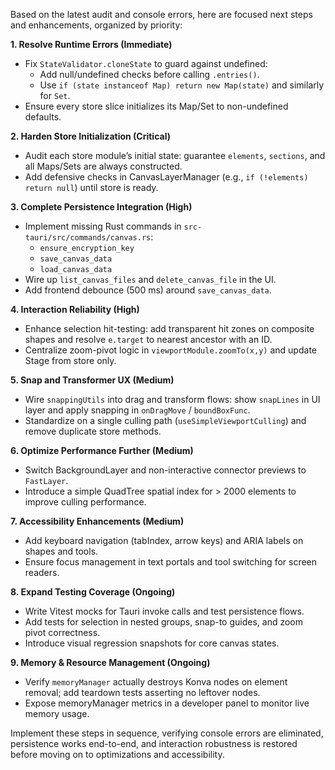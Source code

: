 Based on the latest audit and console errors, here are focused next steps and enhancements, organized by priority:

**1. Resolve Runtime Errors (Immediate)**
- Fix `StateValidator.cloneState` to guard against undefined:
  -  Add null/undefined checks before calling `.entries()`.  
  -  Use `if (state instanceof Map) return new Map(state)` and similarly for `Set`.  
- Ensure every store slice initializes its Map/Set to non-undefined defaults.

**2. Harden Store Initialization (Critical)**
- Audit each store module’s initial state: guarantee `elements`, `sections`, and all Maps/Sets are always constructed.  
- Add defensive checks in CanvasLayerManager (e.g., `if (!elements) return null`) until store is ready.

**3. Complete Persistence Integration (High)**
- Implement missing Rust commands in `src-tauri/src/commands/canvas.rs`:  
  -  `ensure_encryption_key`  
  -  `save_canvas_data`  
  -  `load_canvas_data`  
- Wire up `list_canvas_files` and `delete_canvas_file` in the UI.  
- Add frontend debounce (500 ms) around `save_canvas_data`.

**4. Interaction Reliability (High)**
- Enhance selection hit-testing: add transparent hit zones on composite shapes and resolve `e.target` to nearest ancestor with an ID.  
- Centralize zoom-pivot logic in `viewportModule.zoomTo(x,y)` and update Stage from store only.

**5. Snap and Transformer UX (Medium)**
- Wire `snappingUtils` into drag and transform flows: show `snapLines` in UI layer and apply snapping in `onDragMove` / `boundBoxFunc`.  
- Standardize on a single culling path (`useSimpleViewportCulling`) and remove duplicate store methods.

**6. Optimize Performance Further (Medium)**
- Switch BackgroundLayer and non-interactive connector previews to `FastLayer`.  
- Introduce a simple QuadTree spatial index for > 2000 elements to improve culling performance.

**7. Accessibility Enhancements (Medium)**
- Add keyboard navigation (tabIndex, arrow keys) and ARIA labels on shapes and tools.  
- Ensure focus management in text portals and tool switching for screen readers.

**8. Expand Testing Coverage (Ongoing)**
- Write Vitest mocks for Tauri invoke calls and test persistence flows.  
- Add tests for selection in nested groups, snap-to guides, and zoom pivot correctness.  
- Introduce visual regression snapshots for core canvas states.

**9. Memory & Resource Management (Ongoing)**
- Verify `memoryManager` actually destroys Konva nodes on element removal; add teardown tests asserting no leftover nodes.  
- Expose memoryManager metrics in a developer panel to monitor live memory usage.

Implement these steps in sequence, verifying console errors are eliminated, persistence works end-to-end, and interaction robustness is restored before moving on to optimizations and accessibility.

